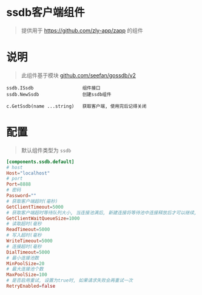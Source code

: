 
# ssdb客户端组件

> 提供用于 https://github.com/zly-app/zapp 的组件

# 说明

> 此组件基于模块 [github.com/seefan/gossdb/v2](https://github.com/seefan/gossdb)

```text
ssdb.ISsdb                  组件接口
ssdb.NewSsdb                创建ssdb组件

c.GetSsdb(name ...string)   获取客户端, 使用完后记得关闭
```

# 配置

> 默认组件类型为 `ssdb`

```toml
[components.ssdb.default]
# host
Host="localhost"
# port
Port=8888
# 密码
Password=""
# 获取客户端超时(毫秒)
GetClientTimeout=5000
# 获取客户端超时等待队列大小, 当连接池满后, 新建连接将等待池中连接释放后才可以继续, 超出队列的会抛出异常
GetClientWaitQueueSize=1000
# 读取超时(毫秒
ReadTimeout=5000
# 写入超时(毫秒
WriteTimeout=5000
# 连接超时(毫秒
DialTimeout=5000
# 最小连接池数
MinPoolSize=20
# 最大连接池个数
MaxPoolSize=100
# 是否启用重试, 设置为true时, 如果请求失败会再重试一次
RetryEnabled=false
```

